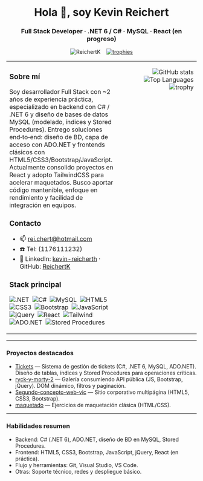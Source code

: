 <h1 align="center">Hola 👋, soy Kevin Reichert</h1>
<h3 align="center">Full Stack Developer · .NET 6 / C# · MySQL · React (en progreso)</h3>

<p align="center">
  <img src="https://komarev.com/ghpvc/?username=ReichertK&label=Profile%20views&color=0e75b6&style=flat" alt="ReichertK" />
  &nbsp;&nbsp;
  <a href="https://github.com/ryo-ma/github-profile-trophy"><img src="https://github-profile-trophy.vercel.app/?username=ReichertK" alt="trophies" /></a>
</p>

<!-- Two-column layout: left = bio + contact + tech, right = stats -->
<table width="100%">
  <tr>
    <td width="58%" valign="top">

### Sobre mí
Soy desarrollador Full Stack con ~2 años de experiencia práctica, especializado en backend con C# / .NET 6 y diseño de bases de datos MySQL (modelado, índices y Stored Procedures). Entrego soluciones end‑to‑end: diseño de BD, capa de acceso con ADO.NET y frontends clásicos con HTML5/CSS3/Bootstrap/JavaScript. Actualmente consolido proyectos en React y adopto TailwindCSS para acelerar maquetados. Busco aportar código mantenible, enfoque en rendimiento y facilidad de integración en equipos.

### Contacto
- 📫 <a href="mailto:rei.chert@hotmail.com">rei.chert@hotmail.com</a>  
- ☎️ Tel: (1176111232)  
- 🔗 LinkedIn: <a href="https://linkedin.com/in/kevin-reicherth">kevin-reicherth</a> · GitHub: <a href="https://github.com/ReichertK">ReichertK</a>

### Stack principal
<p>
  <img alt=".NET" src="https://img.shields.io/badge/.NET-6-blue?style=flat&logo=.net" />&nbsp;
  <img alt="C#" src="https://img.shields.io/badge/C%23-Avanzado-239120?style=flat&logo=c%23" />&nbsp;
  <img alt="MySQL" src="https://img.shields.io/badge/MySQL-Intermedio-4479A1?style=flat&logo=mysql" />&nbsp;
  <img alt="HTML5" src="https://img.shields.io/badge/HTML5-Avanzado-e34f26?style=flat&logo=html5" />&nbsp;
  <img alt="CSS3" src="https://img.shields.io/badge/CSS3-Avanzado-1572B6?style=flat&logo=css3" />&nbsp;
  <img alt="Bootstrap" src="https://img.shields.io/badge/Bootstrap-Intermedio-563D7C?style=flat&logo=bootstrap" />&nbsp;
  <img alt="JavaScript" src="https://img.shields.io/badge/JavaScript-Intermedio-F7DF1E?style=flat&logo=javascript" />&nbsp;
  <img alt="jQuery" src="https://img.shields.io/badge/jQuery-Intermedio-0769AD?style=flat&logo=jquery" />&nbsp;
  <img alt="React" src="https://img.shields.io/badge/React-En%20progreso-61DAFB?style=flat&logo=react" />&nbsp;
  <img alt="Tailwind" src="https://img.shields.io/badge/Tailwind-En%20adopci%C3%B3n-38B2AC?style=flat&logo=tailwindcss" />&nbsp;
  <img alt="ADO.NET" src="https://img.shields.io/badge/ADO.NET-Intermedio-0D6EFD?style=flat" />&nbsp;
  <img alt="Stored Procedures" src="https://img.shields.io/badge/Stored%20Procedures-Intermedio-6f42c1?style=flat" />
</p>

  </td>

  <td width="42%" valign="top" align="right">

<p align="right">
  <img align="right" src="https://github-readme-stats.vercel.app/api?username=ReichertK&show_icons=true&locale=en" alt="GitHub stats" />
</p>

<p align="right">
  <img align="right" src="https://github-readme-stats.vercel.app/api/top-langs?username=ReichertK&show_icons=true&locale=en&layout=compact" alt="Top Languages" />
</p>

<p align="right">
  <a href="https://github.com/ryo-ma/github-profile-trophy"><img align="right" src="https://github-profile-trophy.vercel.app/?username=ReichertK&theme=onedark" alt="trophy" /></a>
</p>

  </td>
  </tr>
</table>

---

### Proyectos destacados
- [Tickets](https://github.com/ReichertK/Tickets) — Sistema de gestión de tickets (C#, .NET 6, MySQL, ADO.NET). Diseño de tablas, índices y Stored Procedures para operaciones críticas.  
- [ryck-y-morty-2](https://github.com/ReichertK/ryck-y-morty-2) — Galería consumiendo API pública (JS, Bootstrap, jQuery). DOM dinámico, filtros y paginación.  
- [Segundo-concepto-web-vic](https://github.com/ReichertK/Segundo-concepto-web-vic) — Sitio corporativo multipágina (HTML5, CSS3, Bootstrap).  
- [maquetado](https://github.com/ReichertK/maquetado) — Ejercicios de maquetación clásica (HTML/CSS).

---

### Habilidades resumen
- Backend: C# (.NET 6), ADO.NET, diseño de BD en MySQL, Stored Procedures.  
- Frontend: HTML5, CSS3, Bootstrap, JavaScript, jQuery, React (en práctica).  
- Flujo y herramientas: Git, Visual Studio, VS Code.  
- Otras: Soporte técnico, redes y despliegue básico.
